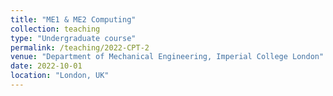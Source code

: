 ```yaml
---
title: "ME1 & ME2 Computing"
collection: teaching
type: "Undergraduate course"
permalink: /teaching/2022-CPT-2
venue: "Department of Mechanical Engineering, Imperial College London"
date: 2022-10-01
location: "London, UK"
---
```

